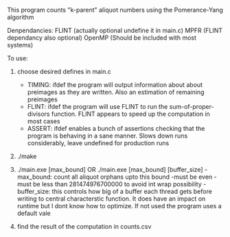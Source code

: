 This program counts "k-parent" aliquot numbers using the Pomerance-Yang algorithm

Denpendancies:
FLINT (actually optional undefine it in main.c)
MPFR (FLINT dependancy also optional)
OpenMP (Should be included with most systems)

To use:

1. choose desired defines in main.c
    - TIMING: ifdef the program will output information about about preimages as they are written. Also an estimation of remaining preimages
    - FLINT: ifdef the program will use FLINT to run the sum-of-proper-divisors function. FLINT appears to speed up the computation in most cases
    - ASSERT: ifdef enables a bunch of assertions checking that the program is behaving in a sane manner. Slows down runs considerably, leave undefined for production runs

2. ./make

3. ./main.exe [max_bound] OR ./main.exe [max_bound] [buffer_size]
    -max_bound: count all aliquot orphans upto this bound
        -must be even
        -must be less than 281474976700000 to avoid int wrap possibility
    -buffer_size: this controls how big of a buffer each thread gets before writing to central characterstic function. It does have an impact on runtime but I dont know how to optimize. If not used the program uses a default vale

4. find the result of the computation in counts.csv 


